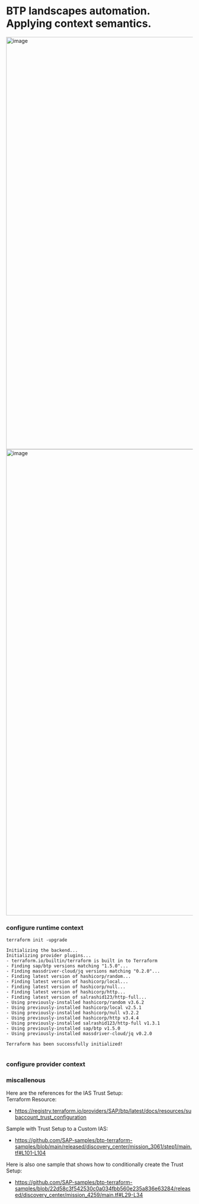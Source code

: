 BTP landscapes automation. Applying context semantics.
====================

<img width="1109" alt="image" src="https://github.com/user-attachments/assets/bff29409-2b47-466f-9773-59c7ec977127">

<img width="1254" alt="image" src="https://github.com/user-attachments/assets/742bc0db-512a-4b81-83c2-7dc9b1833f66">




### configure runtime context

```
terraform init -upgrade
                  
Initializing the backend...
Initializing provider plugins...
- terraform.io/builtin/terraform is built in to Terraform
- Finding sap/btp versions matching "1.5.0"...
- Finding massdriver-cloud/jq versions matching "0.2.0"...
- Finding latest version of hashicorp/random...
- Finding latest version of hashicorp/local...
- Finding latest version of hashicorp/null...
- Finding latest version of hashicorp/http...
- Finding latest version of salrashid123/http-full...
- Using previously-installed hashicorp/random v3.6.2
- Using previously-installed hashicorp/local v2.5.1
- Using previously-installed hashicorp/null v3.2.2
- Using previously-installed hashicorp/http v3.4.4
- Using previously-installed salrashid123/http-full v1.3.1
- Using previously-installed sap/btp v1.5.0
- Using previously-installed massdriver-cloud/jq v0.2.0

Terraform has been successfully initialized!


``` 

### configure provider context


### miscallenous

Here are the references for the IAS Trust Setup:  
Terraform Resource: 
  * https://registry.terraform.io/providers/SAP/btp/latest/docs/resources/subaccount_trust_configuration  


Sample with Trust Setup to a Custom IAS:  
  * https://github.com/SAP-samples/btp-terraform-samples/blob/main/released/discovery_center/mission_3061/step1/main.tf#L101-L104  

Here is also one sample that shows how to conditionally create the Trust Setup:  
  * https://github.com/SAP-samples/btp-terraform-samples/blob/22d58c3f542530c0a034fbb560e235a836e63284/released/discovery_center/mission_4259/main.tf#L29-L34  

